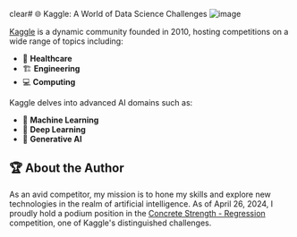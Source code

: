 clear# 🌐 Kaggle: A World of Data Science Challenges
![image](https://github.com/user-attachments/assets/6e6d0fd7-c37c-4b77-a52a-79f8f46ae168)

[Kaggle](https://www.kaggle.com/carloscll) is a dynamic community founded in 2010, hosting competitions on a wide range of topics including:

- 🏥 **Healthcare**
- 🏗️ **Engineering**
- 💻 **Computing**

Kaggle delves into advanced AI domains such as:
- 🤖 **Machine Learning**
- 🌟 **Deep Learning**
- 🎨 **Generative AI**

## 🏆 About the Author

As an avid competitor, my mission is to hone my skills and explore new technologies in the realm of artificial intelligence. As of April 26, 2024, I proudly hold a podium position in the [Concrete Strength - Regression](https://www.kaggle.com/competitions/concrete-strength-regression) competition, one of Kaggle's distinguished challenges.
